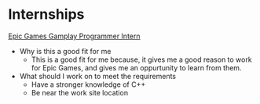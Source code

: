 # Internships
[Epic Games Gamplay Programmer Intern](https://www.epicgames.com/site/en-US/careers/jobs/5661819004)
* Why is this a good fit for me
    - This is a good fit for me because, it gives me a good reason to work for Epic Games, and gives me an oppurtunity to learn from them.
* What should I work on to meet the requirements
    - Have a stronger knowledge of C++
    - Be near the work site location
